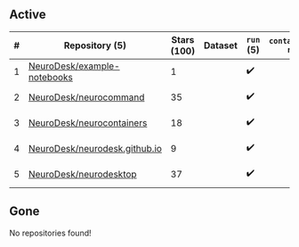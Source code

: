 ## Active
| # | Repository (5) | Stars (100) | Dataset | `run` (5) | `containers-run` | Last Modified |
| --- | --- | --- | --- | --- | --- | --- |
| 1 | [NeuroDesk/example-notebooks](https://github.com/NeuroDesk/example-notebooks) | 1 |  | :heavy_check_mark: |  | 2024-04-26 04:55:02+00:00 |
| 2 | [NeuroDesk/neurocommand](https://github.com/NeuroDesk/neurocommand) | 35 |  | :heavy_check_mark: |  | 2024-04-26 05:01:15+00:00 |
| 3 | [NeuroDesk/neurocontainers](https://github.com/NeuroDesk/neurocontainers) | 18 |  | :heavy_check_mark: |  | 2024-04-26 19:33:54+00:00 |
| 4 | [NeuroDesk/neurodesk.github.io](https://github.com/NeuroDesk/neurodesk.github.io) | 9 |  | :heavy_check_mark: |  | 2024-04-26 05:01:50+00:00 |
| 5 | [NeuroDesk/neurodesktop](https://github.com/NeuroDesk/neurodesktop) | 37 |  | :heavy_check_mark: |  | 2024-04-26 05:25:38+00:00 |

## Gone
No repositories found!

